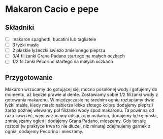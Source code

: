 # Makaron Cacio e pepe

## Składniki

* [ ] makaron spaghetti, bucatini lub tagliatele
* [ ] 3 łyżki masła
* [ ] 2 płaskie łyżeczki świeżo zmielonego pieprzu
* [ ] 3/4 filiżanki Grana Padano startego na małych oczkach
* [ ] 1/2 filiżanki Pecorino startego na małych oczkach

## Przygotowanie

Makaron wrzucamy do gotującej się, mocno posolonej wody i gotujemy do momentu, aż będzie prawie al dente.
Zostawiamy sobie 1/2 filiżanki wody z gotowania makaronu.
W międzyczasie na średnim ogniu roztapiamy dwie łyżki masła, kiedy masło nabierze lekko złotego koloru dodajemy pieprz i zaraz później wlewamy pół filiżanki wody spod makaronu.
Ta powinna od razu zawrzeć, więc wrzucamy odsączony makaron, dodajemy łyżkę masła, zmniejszamy ogień i dodajemy Grana Padano, mieszamy.
Gdy ten się roztopi (w praktyce trwa to nie dłużej, niż minutę) zdejmujemy garnek z ognia, dodajemy Pecorino i mieszamy.
